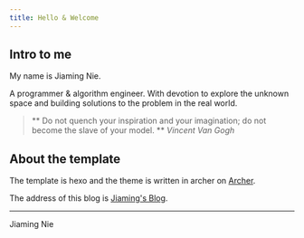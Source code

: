 ```yaml
---
title: Hello & Welcome
---
```


## Intro to me 
My name is Jiaming Nie. 

A programmer & algorithm engineer. With devotion to explore the unknown space and building solutions to the problem in the real world. 

> ** Do not quench your inspiration and your imagination; do not become the slave of your model. **
> _Vincent Van Gogh_



## About the template


The template is hexo and the theme is written in archer on [Archer](https://github.com/fi3ework/hexo-theme-archer).

The address of this blog is [Jiaming's Blog](https://github.com/jmnie/jmnie.github.io).


---------

Jiaming Nie



